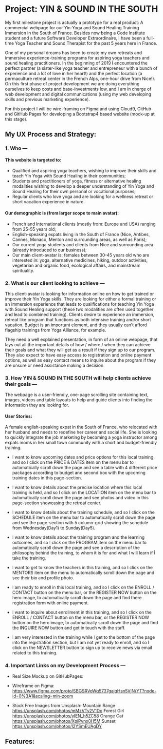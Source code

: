 # Project: YIN & SOUND IN THE SOUTH

My first milestone project is actually a prototype for a real product: A commercial webpage for our Yin-Yoga and Sound Healing Training Immersion in the South of France. Besides now being a Code Institute student and a future Software Developer Extraordinaire, I have been a full-time Yoga Teacher and Sound Therapist for the past 5 years here in France.

One of my personal dreams has been to create my own retreats and immersive experience-training programs for aspiring yoga teachers and sound healing practitioners. In the beginning of 2019 I encountered the perfect partner (a sister-like yoga teacher and entrepreneur with a bunch of experience and a lot of love in her heart!) and the perfect location (a permaculture retreat center in the French Alps, one-hour drive from Nice!). On this first phase of project development we are doing everything ourselves to keep costs and base-investments low, and I am in charge of web development and digital communications (using my web developing skills and previous marketing experience). 

For this project I will be wire-framing on Figma and using Cloud9, GitHub and GitHub Pages for developing a Bootstrap4 based website (mock-up at this stage).



## My UX Process and Strategy:

### 1. Who —

#### This website is targeted to:
- Qualified and aspiring yoga teachers, wishing to improve their skills and teach Yin Yoga with Sound Healing in their communities;
- Students and practitioners of yoga, fitness or alternative healing modalities wishing to develop a deeper understanding of Yin Yoga and Sound Healing for their own personal or vocational purposes;
- Regular clients who love yoga and are looking for a wellness retreat or short vacation experience in nature.

#### Our demographic is (from larger scope to main avatar):
- French and International clients (mostly from: Europe and USA) ranging from 25-55 years old;
- English-speaking expats living in the South of France (Nice, Antibes, Cannes, Monaco, Menton and surrounding areas, as well as Paris);
- Our current yoga students and clients from Nice and surrounding area (already introduced to our business);
- Our main client-avatar is: females between 30-45 years old who are interested in: yoga, alternative medicines, hiking, outdoor activities, vegetarian and organic food, ecological affairs, and mainstream spirituality.

### 2. What is our client looking to achieve —

This client-avatar is looking for information online on how to get trained or improve their Yin Yoga skills. They are looking for either a formal training or an immersion experience that leads to qualifications for teaching Yin Yoga with Sound Healing support (these two modalities are often used together and lead to combined training). Clients desire to experience an immersion, retreat like program that functions as both intensive training and/or short vacation. Budget is an important element, and they usually can’t afford flagship trainings from Yoga Alliance, for example. 

They need a well explained presentation, in form of an online webpage, that lays out all the important details of how / where / when they can achieve their goals and what they will get as a result if they sign up to our program. They also expect to have easy access to registration and online payment options, as well as easy contact means to inquire about the program if they are unsure or need assistance making a decision.

### 3. How YIN & SOUND IN THE SOUTH will help clients achieve their goals —

The webpage is a user-friendly, one-page scrolling site containing text, images, videos and table layouts to help and guide clients into finding the information they are looking for.

#### User Stories:
A female english-speaking expat in the South of France, who relocated with her husband and needs to redefine her career and social life. She is looking to quickly integrate the job marketing by becoming a yoga instructor among expats moms in her small town community with a short and budget-friendly training.

- I want to know upcoming dates and price options for this local training, and so I click on the PRICE & DATES item on the menu bar to automatically scroll down the page and see a table with 4 different price packages according to budget and second box with the upcoming training dates in this page-section.

- I want to know details about the precise location where this local training is held, and so I click on the LOCATION item on the menu bar to automatically scroll down the page and see photos and video in this page-section showcasing the retreat center.

- I want to know details about the training schedule, and so I click on the SCHEDULE item on the menu bar to automatically scroll down the page and see the page-section with 5 column-grid showing the schedule from Wednesday(Day1) to Sunday(Day5).

- I want to know details about the training program and the learning outcomes, and so I click on the PROGRAM item on the menu bar to automatically scroll down the page and see a description of the philosophy behind the training, to whom it is for and what I will learn if Ì take the training.

- I want to get to know the teachers in this training, and so I click on the MENTORS item on the menu to automatically scroll down the page and see their bio and profile photo.

- I am ready to enroll in this local training, and so I click on the ENROLL / CONTACT button on the menu bar, or the REGISTER NOW button on the hero image, to automatically scroll down the page and find there registration form with online payment.

- I want to inquire about enrollment in this training, and so I click on the ENROLL / CONTACT button on the menu bar, or the REGISTER NOW button on the hero image, to automatically scroll down the page and find the INQUIRE NOW button and get in touch with the staff.

- I am very interested in the training while I get to the bottom of the page into the registration section, but I am not yet ready to enroll, and so I click on the NEWSLETTER button to sign up to receive news via email related to this training.

### 4. Important Links on my Development Process —

- Real Size Mockup on GitHubPages:

- Wireframe on Figma:
https://www.figma.com/proto/SBGSRVoWq5737gajqHsn5VjN/YT?node-id=0%3A1&scaling=min-zoom

- Stock Free Images from Unsplash:
Mountain Range https://unsplash.com/photos/mMzVTy2V1Do
Forest Girl https://unsplash.com/photos/yIEN_h5ZC58
Orange Cat https://unsplash.com/photos/XpiPvnx0H5M
Sunset https://unsplash.com/photos/I2YSmEUAgDY




## Features: